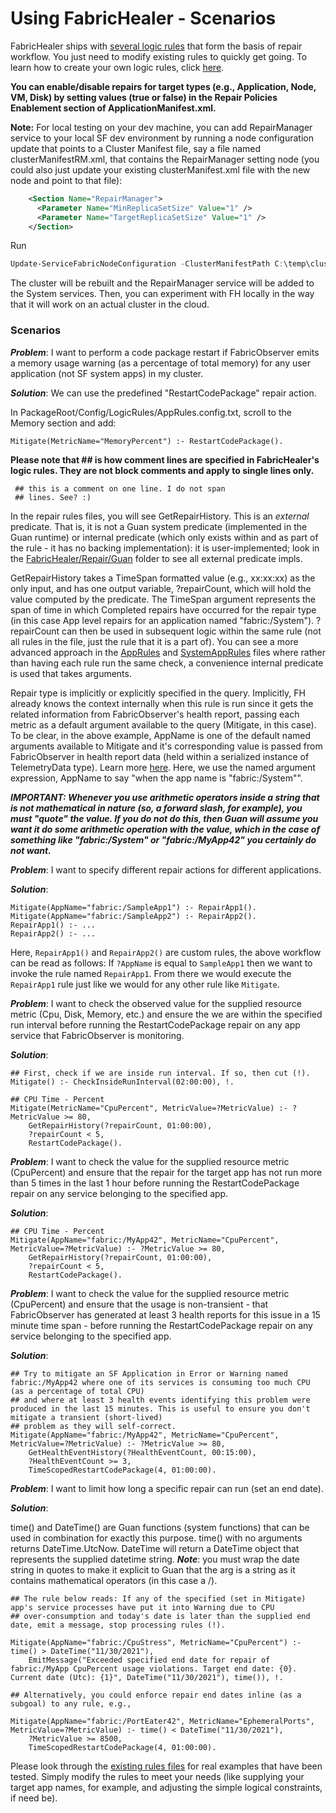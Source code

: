 # Using FabricHealer - Scenarios

FabricHealer ships with [several logic rules](/FabricHealer/PackageRoot/Config/LogicRules) that form the basis of repair workflow. You just need to modify existing rules to quickly get going. To learn how to create your own logic rules, click [here](LogicWorkflows.md).

**You can enable/disable repairs for target types (e.g., Application, Node, VM, Disk) by setting values (true or false) in the Repair Policies Enablement section of ApplicationManifest.xml.**  

**Note:** For local testing on your dev machine, you can add RepairManager service to your local SF dev environment by running a node configuration update that points to a Cluster Manifest file, say a file named clusterManifestRM.xml, that contains the RepairManager setting node (you could also just update your existing clusterManifest.xml file with the new node and point to that file):  

```XML
    <Section Name="RepairManager">
      <Parameter Name="MinReplicaSetSize" Value="1" />
      <Parameter Name="TargetReplicaSetSize" Value="1" />
    </Section>
```

Run  

```PowerShell
Update-ServiceFabricNodeConfiguration -ClusterManifestPath C:\temp\clusterManifestRM.xml
```
The cluster will be rebuilt and the RepairManager service will be added to the System services. Then, you can experiment with FH locally in the way that it will work on an actual cluster in the cloud.  

### Scenarios 


***Problem***: I want to perform a code package restart if FabricObserver emits a memory usage warning (as a percentage of total memory) for any user application (not SF system apps) in my cluster.

***Solution***: We can use the predefined "RestartCodePackage" repair action.

In PackageRoot/Config/LogicRules/AppRules.config.txt, scroll to the Memory section and add:

```
Mitigate(MetricName="MemoryPercent") :- RestartCodePackage().
```

**Please note that ## is how comment lines are specified in FabricHealer's logic rules. They are not block comments and apply to single lines only.** 
```
 ## this is a comment on one line. I do not span
 ## lines. See? :)
```

In the repair rules files, you will see GetRepairHistory. This is an *external* predicate. That is, it is not a Guan system predicate (implemented in the Guan runtime) or internal predicate (which only exists within and as part of the rule - it has no backing implementation): it is user-implemented; 
look in the [FabricHealer/Repair/Guan](/FabricHealer/Repair/Guan) folder to see all external predicate impls.  

GetRepairHistory takes a TimeSpan formatted value (e.g., xx:xx:xx) as the only input, and has one output variable, ?repairCount, which will hold the value computed by the predicate. The TimeSpan argument represents the span of time in which
Completed repairs have occurred for the repair type (in this case App level repairs for an application named "fabric:/System"). ?repairCount can then be used in subsequent logic within the same rule (not all rules in the file,
just the rule that it is a part of). You can see a more advanced approach in the [AppRules](/FabricHealer/PackageRoot/Config/LogicRules/AppRules.config.txt) and [SystemAppRules](/FabricHealer/PackageRoot/Config/LogicRules/SystemAppRules.config.txt) files where rather than having each rule run the same check, a convenience internal predicate is used that takes arguments.

Repair type is implicitly or explicitly specified in the query. Implicitly, FH already knows the context internally when this rule is run since it gets the related information from FabricObserver's
health report, passing each metric as a default argument available to the query (Mitigate, in this case). To be clear, in the above example, AppName is one of the default named arguments available to Mitigate and it's corresponding
value is passed from FabricObserver in  health report data (held within a serialized instance of TelemetryData type). Learn more [here](LogicWorkflows.md). 
Here, we use the named argument expression, AppName to say "when the app name is \"fabric:/System\"".

***IMPORTANT: Whenever you use arithmetic operators inside a string that is not mathematical in nature (so, a forward slash, for example), you must "quote" the value.
If you do not do this, then Guan will assume you want it do some arithmetic operation with the value, which in the case of something like "fabric:/System"
or "fabric:/MyApp42" you certainly do not want.***

***Problem***: I want to specify different repair actions for different applications.

***Solution***:
```
Mitigate(AppName="fabric:/SampleApp1") :- RepairApp1().  
Mitigate(AppName="fabric:/SampleApp2") :- RepairApp2().  
RepairApp1() :- ...
RepairApp2() :- ...
```

Here, ```RepairApp1()``` and ```RepairApp2()``` are custom rules, the above workflow can be read as follows: If ```?AppName``` is equal to ```SampleApp1``` then we want to invoke the rule named ```RepairApp1```. From there we would execute the ```RepairApp1``` rule just like we would for any other rule like ```Mitigate```.  


***Problem***: I want to check the observed value for the supplied resource metric (Cpu, Disk, Memory, etc.) and ensure the we are within the specified run interval before running the RestartCodePackage repair on any app service that FabricObserver is monitoring.

***Solution***:
```
## First, check if we are inside run interval. If so, then cut (!).
Mitigate() :- CheckInsideRunInterval(02:00:00), !.

## CPU Time - Percent
Mitigate(MetricName="CpuPercent", MetricValue=?MetricValue) :- ?MetricValue >= 80, 
	GetRepairHistory(?repairCount, 01:00:00), 
	?repairCount < 5,
	RestartCodePackage().
```
***Problem***: I want to check the value for the supplied resource metric (CpuPercent) and ensure that the repair for the target app has not run more than 5 times in the last 1 hour before running the RestartCodePackage repair on any service belonging to the specified app.

***Solution***:
```
## CPU Time - Percent
Mitigate(AppName="fabric:/MyApp42", MetricName="CpuPercent", MetricValue=?MetricValue) :- ?MetricValue >= 80, 
	GetRepairHistory(?repairCount, 01:00:00), 
	?repairCount < 5,
	RestartCodePackage().
```

***Problem***: I want to check the value for the supplied resource metric (CpuPercent) and ensure that the usage is non-transient - that FabricObserver has generated at least 3 health reports for this issue in a 15 minute time span - before running the RestartCodePackage repair on any service belonging to the specified app.

***Solution***: 
```
## Try to mitigate an SF Application in Error or Warning named fabric:/MyApp42 where one of its services is consuming too much CPU (as a percentage of total CPU) 
## and where at least 3 health events identifying this problem were produced in the last 15 minutes. This is useful to ensure you don't mitigate a transient (short-lived)
## problem as they will self-correct.
Mitigate(AppName="fabric:/MyApp42", MetricName="CpuPercent", MetricValue=?MetricValue) :- ?MetricValue >= 80, 
	GetHealthEventHistory(?HealthEventCount, 00:15:00),
	?HealthEventCount >= 3,
	TimeScopedRestartCodePackage(4, 01:00:00).
```  


***Problem***: I want to limit how long a specific repair can run (set an end date).

***Solution***: 

time() and DateTime() are Guan functions (system functions) that can be used in combination for exactly this purpose.
time() with no arguments returns DateTime.UtcNow. DateTime will return a DateTime object that represents the supplied datetime string. 
***Note***:  you must wrap the date string in quotes to make it explicit to Guan that the arg is a string as it contains mathematical operators (in this case a /).

```
## The rule below reads: If any of the specified (set in Mitigate) app's service processes have put it into Warning due to CPU
## over-consumption and today's date is later than the supplied end date, emit a message, stop processing rules (!).

Mitigate(AppName="fabric:/CpuStress", MetricName="CpuPercent") :- time() > DateTime("11/30/2021"),
	EmitMessage("Exceeded specified end date for repair of fabric:/MyApp CpuPercent usage violations. Target end date: {0}. Current date (Utc): {1}", DateTime("11/30/2021"), time()), !.

## Alternatively, you could enforce repair end dates inline (as a subgoal) to any rule, e.g.,

Mitigate(AppName="fabric:/PortEater42", MetricName="EphemeralPorts", MetricValue=?MetricValue) :- time() < DateTime("11/30/2021"),
	?MetricValue >= 8500,
	TimeScopedRestartCodePackage(4, 01:00:00).
```  


Please look through the [existing rules files](/FabricHealer/PackageRoot/Config/LogicRules) for real examples that have been tested. Simply modify the rules to meet your needs (like supplying your target app names, for example, and adjusting the simple logical constraints, if need be). 


